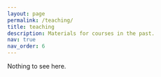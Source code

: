 ```yaml
---
layout: page
permalink: /teaching/
title: teaching
description: Materials for courses in the past.
nav: true
nav_order: 6
---
```


Nothing to see here.
